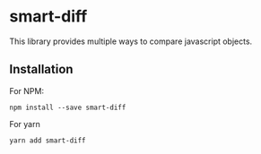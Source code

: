 # smart-diff

This library provides multiple ways to compare javascript objects.

## Installation

For NPM:

```
npm install --save smart-diff
```

For yarn

```
yarn add smart-diff
```
